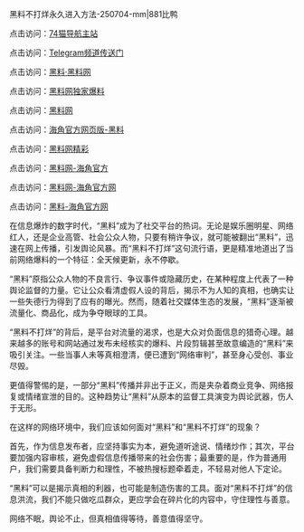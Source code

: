 黑料不打烊永久进入方法-250704-mm|881比鸭

点击访问：<a href="https://74mao.com/">74猫导航主站</a>

点击访问：<a href="https://74mao.com/">Telegram频道传送门</a>

点击访问：<a href="https://heiliaolvzlu3.pages.dev">黑料·黑料网</a>

点击访问：<a href="https://heiliaoyvnrda.pages.dev">黑料网独家爆料</a>

点击访问：<a href="https://fge-7ja.pages.dev/">黑料网</a>

点击访问：<a href="https://haef.pages.dev/">海角官方网页版-黑料</a>

点击访问：<a href="https://qfwfg.pages.dev/">黑料网精彩</a>

点击访问：<a href="https://jha.pages.dev/">黑料网-海角官方</a>

点击访问：<a href="https://sdbsd.pages.dev/">黑料网-海角官方网</a>

点击访问：<a href="https://gbs-3wd.pages.dev/">黑料-海角官方网</a>

在信息爆炸的数字时代，“黑料”成为了社交平台的热词。无论是娱乐圈明星、网络红人，还是企业高管、社会公众人物，只要有稍许争议，就可能被翻出“黑料”，迅速在网上传播，引发舆论风暴。而“黑料不打烊”这句流行语，更是精准地道出了当前网络爆料的一个特征：全天候更新，永不停歇。

“黑料”原指公众人物的不良言行、争议事件或隐藏历史，在某种程度上代表了一种舆论监督的力量。它让公众看清虚假人设的背后，揭示不为人知的真相，也确实让一些失德行为得到了应有的曝光。然而，随着社交媒体生态的发展，“黑料”逐渐被流量化、商品化，成为争夺眼球的工具。

“黑料不打烊”的背后，是平台对流量的渴求，也是大众对负面信息的猎奇心理。越来越多的账号和网站通过发布未经核实的爆料、片段剪辑甚至故意编造的“黑料”来吸引关注。一些当事人未等真相澄清，便已遭到“网络审判”，甚至身心受创、事业尽毁。

更值得警惕的是，一部分“黑料”传播并非出于正义，而是夹杂着商业竞争、网络报复或情绪宣泄的目的。这种趋势让“黑料”从原本的监督工具演变为舆论武器，伤人于无形。

在这样的网络环境中，我们应该如何面对“黑料”和“黑料不打烊”的现象？

首先，作为信息发布者，应坚持事实为本，避免道听途说、情绪炒作；其次，平台要加强内容审核，避免虚假信息传播带来的社会伤害；最重要的是，作为普通用户，我们需要具备判断力和理性，不被热搜标题牵着走，不轻易对他人下定论。

“黑料”可以是揭示真相的利器，也可能是制造伤害的工具。面对“黑料不打烊”的信息洪流，我们不能只做吃瓜群众，更应学会在碎片化的内容中，守住理性与善意。

网络不眠，舆论不止，但真相值得等待，善意值得坚守。
